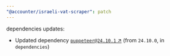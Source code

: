 ```yaml
---
"@accounter/israeli-vat-scraper": patch
---
```

dependencies updates:
  - Updated dependency [`puppeteer@24.10.1` ↗︎](https://www.npmjs.com/package/puppeteer/v/24.10.1) (from `24.10.0`, in `dependencies`)

